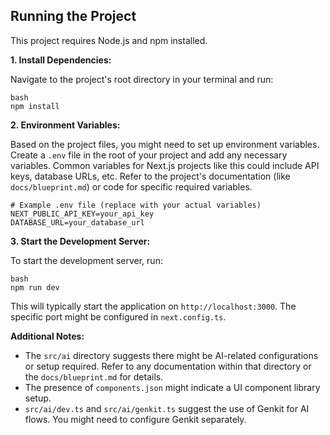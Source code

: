 ## Running the Project

This project requires Node.js and npm installed.

**1. Install Dependencies:**

Navigate to the project's root directory in your terminal and run:
```
bash
npm install
```
**2. Environment Variables:**

Based on the project files, you might need to set up environment variables. Create a `.env` file in the root of your project and add any necessary variables. Common variables for Next.js projects like this could include API keys, database URLs, etc. Refer to the project's documentation (like `docs/blueprint.md`) or code for specific required variables.
```
# Example .env file (replace with your actual variables)
NEXT_PUBLIC_API_KEY=your_api_key
DATABASE_URL=your_database_url
```
**3. Start the Development Server:**

To start the development server, run:
```
bash
npm run dev
```
This will typically start the application on `http://localhost:3000`. The specific port might be configured in `next.config.ts`.

**Additional Notes:**

*   The `src/ai` directory suggests there might be AI-related configurations or setup required. Refer to any documentation within that directory or the `docs/blueprint.md` for details.
*   The presence of `components.json` might indicate a UI component library setup.
*   `src/ai/dev.ts` and `src/ai/genkit.ts` suggest the use of Genkit for AI flows. You might need to configure Genkit separately.